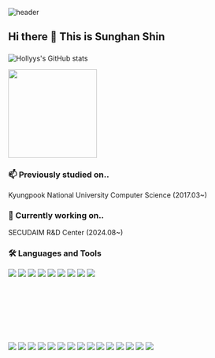 ![header](https://capsule-render.vercel.app/api?type=venom&color=gradient&height=300&section=header&text=Hollyys&fontSize=80&desc=Desc&descSize=20&descAlignY=40)
## Hi there 👋    This is Sunghan Shin
###
![Hollyys's GitHub stats](https://github-readme-stats.vercel.app/api?username=Hollyys&show_icons=true&theme=radical)

<a href="https://github.com/Hollyys"><img align="center" style="height:180px" src="https://github-readme-stats.vercel.app/api/top-langs/?username=Hollyys&layout=compact&theme=nord&hide_border=true" /></a>  

### 📫 Previously studied on..
Kyungpook National University Computer Science (2017.03~)
### 🔭 Currently working on..
SECUDAIM R&D Center (2024.08~)

### 🛠 Languages and Tools
<img src="https://img.shields.io/badge/linux-%23FCC624.svg?&style=for-the-badge&logo=linux&logoColor=black" /></t>
<img src="https://img.shields.io/badge/c-%23A8B9CC.svg?&style=for-the-badge&logo=c&logoColor=black" />
<img src="https://img.shields.io/badge/python-%233776AB.svg?&style=for-the-badge&logo=python&logoColor=white" />
<img src="https://img.shields.io/badge/java-%23007396.svg?&style=for-the-badge&logo=java&logoColor=white" />
<img src="https://img.shields.io/badge/flask-%23000000.svg?&style=for-the-badge&logo=flask&logoColor=white" />
<img src="https://img.shields.io/badge/docker-%232496ED.svg?&style=for-the-badge&logo=docker&logoColor=white" />
<img src="https://img.shields.io/badge/mysql-%234479A1.svg?&style=for-the-badge&logo=mysql&logoColor=white" />
<img src="https://img.shields.io/badge/ros-%2322314E.svg?&style=for-the-badge&logo=ros&logoColor=white" />
<img src="https://img.shields.io/badge/notion-%23000000.svg?&style=for-the-badge&logo=notion&logoColor=white" />

<br/><br/><br/><br/><br/><br/>

<img src="https://img.shields.io/badge/ferrari-%23D40000.svg?&style=for-the-badge&logo=ferrari&logoColor=white" /></t>
<img src="https://img.shields.io/badge/maserati-%230C2340.svg?&style=for-the-badge&logo=maserati&logoColor=white" />
<img src="https://img.shields.io/badge/ieee-%2300629B.svg?&style=for-the-badge&logo=ieee&logoColor=white" />
<img src="https://img.shields.io/badge/bmw-%230066B1.svg?&style=for-the-badge&logo=bmw&logoColor=white" />
<img src="https://img.shields.io/badge/hyundai-%23002C5F.svg?&style=for-the-badge&logo=hyundai&logoColor=white" />
<img src="https://img.shields.io/badge/kia-%2305141F.svg?&style=for-the-badge&logo=kia&logoColor=white" />
<img src="https://img.shields.io/badge/google-%234285F4.svg?&style=for-the-badge&logo=google&logoColor=white" />
<img src="https://img.shields.io/badge/google%20cloud-%234285F4.svg?&style=for-the-badge&logo=google%20cloud&logoColor=white" />
<img src="https://img.shields.io/badge/macos-%23000000.svg?&style=for-the-badge&logo=macos&logoColor=white" />
<img src="https://img.shields.io/badge/ios-%23000000.svg?&style=for-the-badge&logo=ios&logoColor=white" />
<img src="https://img.shields.io/badge/apple-%23000000.svg?&style=for-the-badge&logo=apple&logoColor=white" />
<img src="https://img.shields.io/badge/samsung-%231428A0.svg?&style=for-the-badge&logo=samsung&logoColor=white" />
<img src="https://img.shields.io/badge/porsche-%23B12B28.svg?&style=for-the-badge&logo=porsche&logoColor=white" />
<img src="https://img.shields.io/badge/lamborghini-%23DDB320.svg?&style=for-the-badge&logo=lamborghini&logoColor=black" />
<img src="https://img.shields.io/badge/audi-%23BB0A30.svg?&style=for-the-badge&logo=audi&logoColor=white" />
<!--
**Hollyys/Hollyys** is a ✨ _special_ ✨ repository because its `README.md` (this file) appears on your GitHub profile.

Here are some ideas to get you started:

- 🔭 I’m currently working on ...
- 🌱 I’m currently learning ...
- 👯 I’m looking to collaborate on ...
- 🤔 I’m looking for help with ...
- 💬 Ask me about ...
- 📫 How to reach me: ...
- 😄 Pronouns: ...
- ⚡ Fun fact: ...
-->
